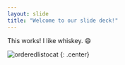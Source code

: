 ```yaml
---
layout: slide
title: "Welcome to our slide deck!"
---
```


This works! 
I like whiskey. :smile:

![orderedlistocat](https://octodex.github.com/images/orderedlistocat.png)
{: .center}
